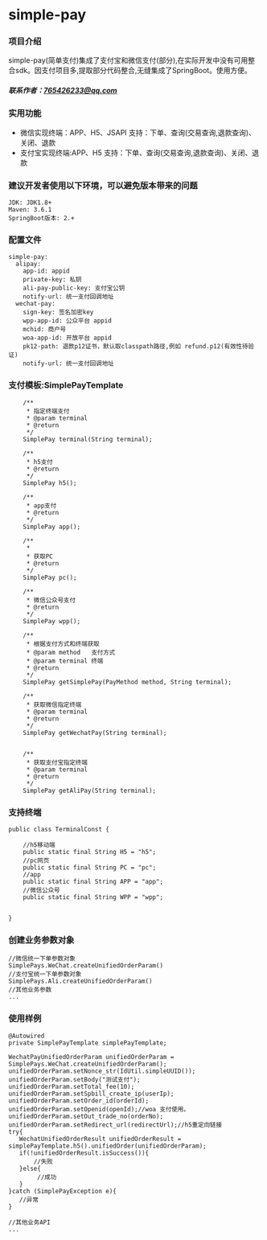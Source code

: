 # simple-pay
### 项目介绍
   simple-pay(简单支付)集成了支付宝和微信支付(部分),在实际开发中没有可用整合sdk。因支付项目多,提取部分代码整合,无缝集成了SpringBoot。使用方便。
##### 联系作者：765426233@qq.com
### 实用功能 
+ 微信实现终端：APP、H5、JSAPI 支持：下单、查询(交易查询,退款查询)、关闭、退款
+ 支付宝实现终端:APP、H5 支持：下单、查询(交易查询,退款查询)、关闭、退款

### 建议开发者使用以下环境，可以避免版本带来的问题
    JDK: JDK1.8+
    Maven: 3.6.1
    SpringBoot版本: 2.+

### 配置文件

    simple-pay:
      alipay:
        app-id: appid
        private-key: 私钥
        ali-pay-public-key: 支付宝公钥
        notify-url: 统一支付回调地址
      wechat-pay:
        sign-key: 签名加密key
        wpp-app-id: 公众平台 appid
        mchid: 商户号
        woa-app-id: 开放平台 appid
        pk12-path: 退款p12证书，默认取classpath路径,例如 refund.p12(有效性待验证)
        notify-url: 统一支付回调地址

### 支付模板:SimplePayTemplate 
        
        /**
         * 指定终端支付
         * @param terminal
         * @return
         */
        SimplePay terminal(String terminal);
    
        /**
         * h5支付
         * @return
         */
        SimplePay h5();
    
        /**
         * app支付
         * @return
         */
        SimplePay app();
    
        /**
         *
         * 获取PC
         * @return
         */
        SimplePay pc();
    
        /**
         * 微信公众号支付
         * @return
         */
        SimplePay wpp();
    
        /**
         * 根据支付方式和终端获取
         * @param method   支付方式
         * @param terminal 终端
         * @return
         */
        SimplePay getSimplePay(PayMethod method, String terminal);
    
        /**
         * 获取微信指定终端
         * @param terminal
         * @return
         */
        SimplePay getWechatPay(String terminal);
    
    
        /**
         * 获取支付宝指定终端
         * @param terminal
         * @return
         */
        SimplePay getAliPay(String terminal);

### 支持终端
    
    public class TerminalConst {
    
        //h5移动端
        public static final String H5 = "h5";
        //pc网页
        public static final String PC = "pc";
        //app
        public static final String APP = "app";
        //微信公众号
        public static final String WPP = "wpp";
    
    
    }


### 创建业务参数对象
    //微信统一下单参数对象
    SimplePays.WeChat.createUnifiedOrderParam()
    //支付宝统一下单参数对象
    SimplePays.Ali.createUnifiedOrderParam()
    //其他业务参数
    ...   
    

### 使用样例

    @Autowired
    private SimplePayTemplate simplePayTemplate;
    
    WechatPayUnifiedOrderParam unifiedOrderParam = SimplePays.WeChat.createUnifiedOrderParam();
    unifiedOrderParam.setNonce_str(IdUtil.simpleUUID());
    unifiedOrderParam.setBody("测试支付");
    unifiedOrderParam.setTotal_fee(10);
    unifiedOrderParam.setSpbill_create_ip(userIp);
    unifiedOrderParam.setOrder_id(orderId);
    unifiedOrderParam.setOpenid(openId);//woa 支付使用。
    unifiedOrderParam.setOut_trade_no(orderNo);
    unifiedOrderParam.setRedirect_url(redirectUrl);//h5重定向链接
    try{
       WechatUnifiedOrderResult unifiedOrderResult = simplePayTemplate.h5().unifiedOrder(unifiedOrderParam);
       if(!unifiedOrderResult.isSuccess()){
           //失败
       }else{
            //成功
       }
    }catch (SimplePayException e){
       //异常
    }    

    //其他业务API 
    ...


    
    
